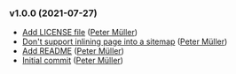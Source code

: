 ### v1.0.0 (2021-07-27)

- [Add LICENSE file](https://github.com/assetgraph/assetgraph-plugin-sitemap/commit/ddb54629821e190900ab209c7cb6c03dbdb1ee59) ([Peter Müller](mailto:pingvin+github@gmail.com))
- [Don't support inlining page into a sitemap](https://github.com/assetgraph/assetgraph-plugin-sitemap/commit/3d149efea2c55f6a00fb4c4e3bf411dc3353bb5e) ([Peter Müller](mailto:pingvin+github@gmail.com))
- [Add README](https://github.com/assetgraph/assetgraph-plugin-sitemap/commit/e7666ffedc37ad186f83e4fa65d5d720856385f9) ([Peter Müller](mailto:pingvin+github@gmail.com))
- [Initial commit](https://github.com/assetgraph/assetgraph-plugin-sitemap/commit/14568fad167967b5efa72fc8084ddd63003d2553) ([Peter Müller](mailto:pingvin+github@gmail.com))

